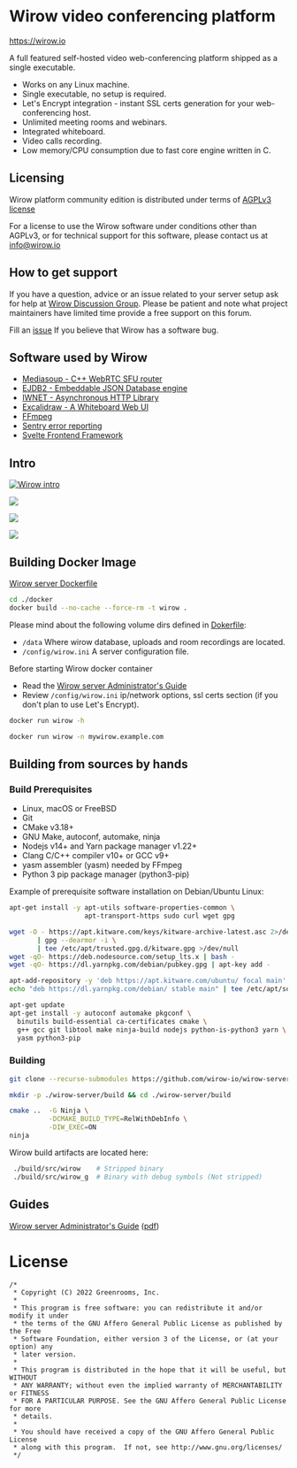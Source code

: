 # Wirow video conferencing platform

https://wirow.io

A full featured self-hosted video web-conferencing platform shipped as a single executable.

- Works on any Linux machine.
- Single executable, no setup is required.
- Let's Encrypt integration - instant SSL certs generation for your web-conferencing host.
- Unlimited meeting rooms and webinars.
- Integrated whiteboard.
- Video calls recording.
- Low memory/CPU consumption due to fast core engine written in C.

## Licensing

Wirow platform community edition is distributed under terms of [AGPLv3 license](https://choosealicense.com/licenses/agpl-3.0/)

For a license to use the Wirow software under conditions other than AGPLv3, or for technical support for this software,
please contact us at info@wirow.io

## How to get support

If you have a question, advice or an issue related to your server setup ask for help at [Wirow Discussion Group](https://github.com/wirow-io/wirow-server/discussions).
Please be patient and note what project maintainers have limited time provide a free support on this forum.

Fill an [issue](https://github.com/wirow-io/wirow-server/issues) If you believe that Wirow has a software bug.

## Software used by Wirow

- [Mediasoup - C++ WebRTC SFU router](https://github.com/versatica/mediasoup)
- [EJDB2 - Embeddable JSON Database engine](https://github.com/Softmotions/ejdb)
- [IWNET - Asynchronous HTTP Library](https://github.com/Softmotions/iwnet)
- [Excalidraw - A Whiteboard Web UI](https://github.com/excalidraw/excalidraw)
- [FFmpeg](https://ffmpeg.org)
- [Sentry error reporting](https://sentry.io)
- [Svelte Frontend Framework](https://svelte.dev)

## Intro

[![Wirow intro](./docs/artwork/Screens/youtube.jpg)](https://www.youtube.com/watch?v=14-DI3lk_P0)

![](./docs/artwork/Screens/screen1.png)

![](./docs/artwork/Screens/screen2.png)

![](./docs/artwork/Screens/screen3.png)





## Building Docker Image

[Wirow server Dockerfile](https://github.com/wirow-io/wirow-server/blob/master/docker/Dockerfile)

```sh
cd ./docker
docker build --no-cache --force-rm -t wirow .
```

Please mind about the following volume dirs defined in [Dokerfile](https://github.com/wirow-io/wirow-server/blob/master/docker/Dockerfile):
- `/data` Where wirow database, uploads and room recordings are located.
- `/config/wirow.ini` A server configuration file.

Before starting Wirow docker container
- Read the [Wirow server Administrator's Guide](https://github.com/wirow-io/wirow-server/blob/master/docs/wirow.adoc)
- Review `/config/wirow.ini` ip/network options, ssl certs section (if you don't plan to use Let's Encrypt).

```sh
docker run wirow -h
```

```sh
docker run wirow -n mywirow.example.com
```



## Building from sources by hands

### Build Prerequisites

* Linux, macOS or FreeBSD
* Git
* CMake v3.18+
* GNU Make, autoconf, automake, ninja
* Nodejs v14+ and Yarn package manager v1.22+
* Clang C/C++ compiler v10+ or GCC v9+
* yasm assembler (yasm) needed by FFmpeg
* Python 3 pip package manager (python3-pip)

Example of prerequisite software installation on Debian/Ubuntu Linux:

```sh
apt-get install -y apt-utils software-properties-common \
                   apt-transport-https sudo curl wget gpg

wget -O - https://apt.kitware.com/keys/kitware-archive-latest.asc 2>/dev/null \
       | gpg --dearmor -i \
       | tee /etc/apt/trusted.gpg.d/kitware.gpg >/dev/null
wget -qO- https://deb.nodesource.com/setup_lts.x | bash -
wget -qO- https://dl.yarnpkg.com/debian/pubkey.gpg | apt-key add -

apt-add-repository -y 'deb https://apt.kitware.com/ubuntu/ focal main'
echo "deb https://dl.yarnpkg.com/debian/ stable main" | tee /etc/apt/sources.list.d/yarn.list

apt-get update
apt-get install -y autoconf automake pkgconf \
  binutils build-essential ca-certificates cmake \
  g++ gcc git libtool make ninja-build nodejs python-is-python3 yarn \
  yasm python3-pip
```

### Building

```sh
git clone --recurse-submodules https://github.com/wirow-io/wirow-server.git

mkdir -p ./wirow-server/build && cd ./wirow-server/build

cmake ..  -G Ninja \
          -DCMAKE_BUILD_TYPE=RelWithDebInfo \
          -DIW_EXEC=ON
ninja
```

Wirow build artifacts are located here:

```sh
 ./build/src/wirow    # Stripped binary
 ./build/src/wirow_g  # Binary with debug symbols (Not stripped)
```





## Guides

[Wirow server Administrator's Guide](https://github.com/wirow-io/wirow-server/blob/master/docs/wirow.adoc) ([pdf](https://github.com/wirow-io/wirow-server/blob/master/docs/wirow.pdf))

# License

```
/*
 * Copyright (C) 2022 Greenrooms, Inc.
 *
 * This program is free software: you can redistribute it and/or modify it under
 * the terms of the GNU Affero General Public License as published by the Free
 * Software Foundation, either version 3 of the License, or (at your option) any
 * later version.
 *
 * This program is distributed in the hope that it will be useful, but WITHOUT
 * ANY WARRANTY; without even the implied warranty of MERCHANTABILITY or FITNESS
 * FOR A PARTICULAR PURPOSE. See the GNU Affero General Public License for more
 * details.
 *
 * You should have received a copy of the GNU Affero General Public License
 * along with this program.  If not, see http://www.gnu.org/licenses/
 */
```
